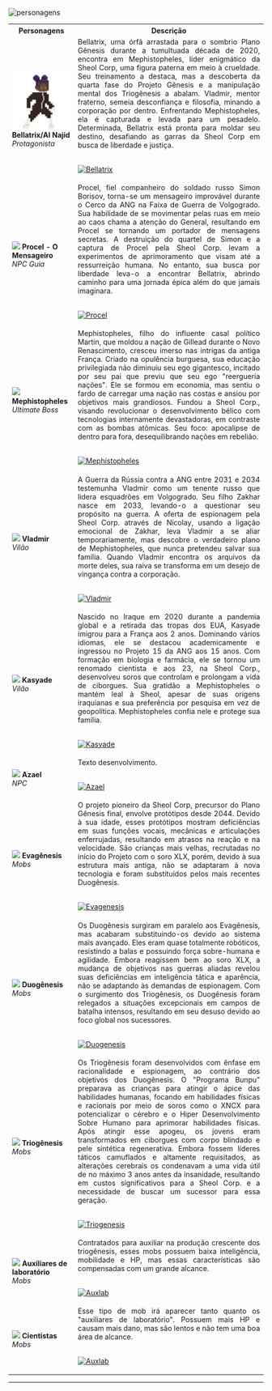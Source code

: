 
![personagens](https://github.com/CatBoxArtsCo/Totalitaire/assets/141590555/f027d46c-0c80-4cde-aa13-597f7ad6778a)

<p  align="center">

</p>


<table>
  <tr>
    <th>Personagens</th>
    <th>Descrição</th>
  </tr>
  <tr>
    <td>
      <img src='https://github.com/CatBoxArtsCo/Totalitaire/blob/main/Game%20Design/Game%20Assets/Personagens/Protagonista/Bellatrix%20-%20idle/Bellatrix%20-%20idle.gif?raw=true' width='120'>
      <b>Bellatrix/Al Najid</b>
      <br>
      <i>Protagonista</i>
    </td>
    <td style="text-align: justify;">Bellatrix, uma órfã arrastada para o sombrio Plano Gênesis durante a tumultuada década de 2020, encontra em Mephistopheles, líder enigmático da Sheol Corp, uma figura paterna em meio à crueldade. Seu treinamento a destaca, mas a descoberta da quarta fase do Projeto Gênesis e a manipulação mental dos Triogênesis a abalam. Vladmir, mentor fraterno, semeia desconfiança e filosofia, minando a corporação por dentro. Enfrentando Mephistopheles, ela é capturada e levada para um pesadelo. Determinada, Bellatrix está pronta para moldar seu destino, desafiando as garras da Sheol Corp em busca de liberdade e justiça. <br>
    </br>
    <p align="left">
     <a href="https://github.com/CatBoxArtsCo/Totalitaire/blob/main/Game%20Design/Characters/Protagonista/Bellatrix.md" target="blank">
      <img src="https://img.shields.io/badge/Saiba_mais_sobre_Bellatrix-0000FF?style=for-the-badge" alt="Bellatrix" />
      </a>
    </p>
  </td>
  </tr>
  <tr>
    <td>
      <img src='https://user-images.githubusercontent.com/5713670/87202985-820dcb80-c2b6-11ea-9f56-7ec461c497c3.gif' width='120'>
      <b>Procel - O Mensageiro</b>
      <br>
      <i>NPC Guia</i>
    </td>
    <td style="text-align: justify;">Procel, fiel companheiro do soldado russo Simon Borisov, torna-se um mensageiro improvável durante o Cerco da ANG na Faixa de Guerra de Volgogrado. Sua habilidade de se movimentar pelas ruas em meio ao caos chama a atenção do General, resultando em Procel se tornando um portador de mensagens secretas. A destruição do quartel de Simon e a captura de Procel pela Sheol Corp. levam a experimentos de aprimoramento que visam até a ressurreição humana. No entanto, sua busca por liberdade leva-o a encontrar Bellatrix, abrindo caminho para uma jornada épica além do que jamais imaginara. <br>
    </br>
    <p align="left">
     <a href="https://github.com/CatBoxArtsCo/Totalitaire/blob/main/Game%20Design/Characters/NPCs%20e%20Mobs/NPCs/Procel.md" target="blank">
      <img src="https://img.shields.io/badge/Saiba_mais_sobre_Procel-white?style=for-the-badge" alt="Procel" />
      </a>
    </p>
    </td>
  </tr>
  <tr>
    <td>
      <img src='https://user-images.githubusercontent.com/5713670/87202985-820dcb80-c2b6-11ea-9f56-7ec461c497c3.gif' width='120'>
      <b>Mephistopheles</b>
      <br>
      <i>Ultimate Boss</i>
    </td>
    <td style="text-align: justify;"> Mephistopheles, filho do influente casal político Martin, que moldou a nação de Gillead durante o Novo Renascimento, cresceu imerso nas intrigas da antiga França. Criado na opulência burguesa, sua educação privilegiada não diminuiu seu ego gigantesco, incitado por seu pai que previu que seu ego "reergueria nações". Ele se formou em economia, mas sentiu o fardo de carregar uma nação nas costas e ansiou por objetivos mais grandiosos. Fundou a Sheol Corp., visando revolucionar o desenvolvimento bélico com tecnologias internamente devastadoras, em contraste com as bombas atômicas. Seu foco: apocalipse de dentro para fora, desequilibrando nações em rebelião. <br>
    </br>
    <p align="left">
     <a href="https://github.com/CatBoxArtsCo/Totalitaire/blob/main/Game%20Design/Characters/Boss/Mephistopheles.md" target="blank">
      <img src="https://img.shields.io/badge/Saiba_mais_sobre_Mephistopheles-0000FF?style=for-the-badge" alt="Mephistopheles" />
      </a>
    </p>
</td>
  </tr>
  <tr>
    <td>
      <img src='https://user-images.githubusercontent.com/5713670/87202985-820dcb80-c2b6-11ea-9f56-7ec461c497c3.gif' width='120'>
      <b>Vladmir</b>
      <br>
      <i>Vilão</i>
    </td>
    <td style="text-align: justify;"> A Guerra da Rússia contra a ANG entre 2031 e 2034 testemunha Vladmir como um tenente russo que lidera esquadrões em Volgogrado. Seu filho Zakhar nasce em 2033, levando-o a questionar seu propósito na guerra. A oferta de espionagem pela Sheol Corp. através de Nicolay, usando a ligação emocional de Zakhar, leva Vladmir a se aliar temporariamente, mas descobre o verdadeiro plano de Mephistopheles, que nunca pretendeu salvar sua família. Quando Vladmir encontra os arquivos da morte deles, sua raiva se transforma em um desejo de vingança contra a corporação. <br>
    </br>
    <p align="left">
     <a href="https://github.com/CatBoxArtsCo/Totalitaire/blob/main/Game%20Design/Characters/Vil%C3%B5es/Vladmir.md" target="blank">
      <img src="https://img.shields.io/badge/Saiba_mais_sobre_Vladmir-0000FF?style=for-the-badge" alt="Vladmir" />
      </a>
    </p>
</td>
  </tr>
  <tr>
    <td>
      <img src='https://user-images.githubusercontent.com/5713670/87202985-820dcb80-c2b6-11ea-9f56-7ec461c497c3.gif' width='120'>
      <b>Kasyade</b>
      <br>
      <i>Vilão</i>
    </td>
    <td style="text-align: justify;">Nascido no Iraque em 2020 durante a pandemia global e a retirada das tropas dos EUA, Kasyade imigrou para a França aos 2 anos. Dominando vários idiomas, ele se destacou academicamente e ingressou no Projeto 15 da ANG aos 15 anos. Com formação em biologia e farmácia, ele se tornou um renomado cientista e aos 23, na Sheol Corp., desenvolveu soros que controlam e prolongam a vida de ciborgues. Sua gratidão a Mephistopheles o mantém leal à Sheol, apesar de suas origens iraquianas e sua preferência por pesquisa em vez de geopolítica. Mephistopheles confia nele e protege sua família. <br>
    </br>
    <p align="left">
     <a href="https://github.com/CatBoxArtsCo/Totalitaire/blob/main/Game%20Design/Characters/Vil%C3%B5es/Kasyade.md" target="blank">
      <img src="https://img.shields.io/badge/Saiba_mais_sobre_Kasyade-0000FF?style=for-the-badge" alt="Kasyade" />
      </a>
    </p>
    </td>
  </tr>
  <tr>
    <td>
      <img src='https://user-images.githubusercontent.com/5713670/87202985-820dcb80-c2b6-11ea-9f56-7ec461c497c3.gif' width='120'>
      <b>Azael</b>
      <br>
      <i>NPC</i>
    </td>
    <td style="text-align: justify;">Texto desenvolvimento. <br>
    </br>
    <p align="left">
     <a href="https://github.com/CatBoxArtsCo/Totalitaire/blob/main/Game%20Design/Characters/NPCs%20e%20Mobs/NPCs/Azael.md" target="blank">
      <img src="https://img.shields.io/badge/Saiba_mais_sobre_Azael-white?style=for-the-badge" alt="Azael" />
      </a>
    </p>
    </td>
  </tr>
  <tr>
    <td>
      <img src='https://github.com/CatBoxArtsCo/Totalitaire/blob/main/Game%20Design/Game%20Assets/Personagens/NPCs%20e%20Mobs/Mobs/Evag%C3%AAnesis/idle/evagenesis%20-%20idle.gif?raw=true' width='120'>
      <b>Evagênesis</b>
      <br>
      <i>Mobs</i>
    </td>
    <td style="text-align: justify;"> O projeto pioneiro da Sheol Corp, precursor do Plano Gênesis final, envolve protótipos desde 2044. Devido à sua idade, esses protótipos mostram deficiências em suas funções vocais, mecânicas e articulações enferrujadas, resultando em atrasos na reação e na velocidade. São crianças mais velhas, recrutadas no início do Projeto com o soro XLX, porém, devido à sua estrutura mais antiga, não se adaptaram à nova tecnologia e foram substituídos pelos mais recentes Duogênesis. <br>
    </br>
    <p align="left">
     <a href="https://github.com/CatBoxArtsCo/Totalitaire/blob/main/Game%20Design/Characters/NPCs%20e%20Mobs/Mobs/Evag%C3%AAnesis.md" target="blank">
      <img src="https://img.shields.io/badge/Saiba_mais_sobre_Evagenesis-white?style=for-the-badge" alt="Evagenesis" />
      </a>
    </p>
</td>
  </tr>
  <tr>
    <td>
      <img src='https://github.com/CatBoxArtsCo/Totalitaire/blob/main/Game%20Design/Game%20Assets/Personagens/NPCs%20e%20Mobs/Mobs/Duog%C3%AAnesis/idle/dougenesis%20-%20idle.gif?raw=true' width='120'>
      <b>Duogênesis</b>
      <br>
      <i>Mobs</i>
    </td>
    <td style="text-align: justify;">Os Duogênesis surgiram em paralelo aos Evagênesis, mas acabaram substituindo-os devido ao sistema mais avançado. Eles eram quase totalmente robóticos, resistindo a balas e possuindo força sobre-humana e agilidade. Embora reagissem bem ao soro XLX, a mudança de objetivos nas guerras aliadas revelou suas deficiências em inteligência tática e aparência, não se adaptando às demandas de espionagem. Com o surgimento dos Triogênesis, os Duogênesis foram relegados a situações excepcionais em campos de batalha intensos, resultando em seu desuso devido ao foco global nos sucessores. <br>
    </br>
    <p align="left">
     <a href="https://github.com/CatBoxArtsCo/Totalitaire/blob/main/Game%20Design/Characters/NPCs%20e%20Mobs/Mobs/Duog%C3%AAnesis.md" target="blank">
      <img src="https://img.shields.io/badge/Saiba_mais_sobre_Duogenesis-white?style=for-the-badge" alt="Duogenesis" />
      </a>
    </p>
    </td>
  </tr>
  <tr>
    <td>
      <img src='https://user-images.githubusercontent.com/5713670/87202985-820dcb80-c2b6-11ea-9f56-7ec461c497c3.gif' width='120'>
      <b>Triogênesis</b>
      <br>
      <i>Mobs</i>
    </td>
    <td style="text-align: justify;">Os Triogênesis foram desenvolvidos com ênfase em racionalidade e espionagem, ao contrário dos objetivos dos Duogênesis. O "Programa Bunpu" preparava as crianças para atingir o ápice das habilidades humanas, focando em habilidades físicas e racionais por meio de soros como o XNCX para potencializar o cérebro e o Hiper Desenvolvimento Sobre Humano para aprimorar habilidades físicas. Após atingir esse apogeu, os jovens eram transformados em ciborgues com corpo blindado e pele sintética regenerativa. Embora fossem líderes táticos camuflados e altamente requisitados, as alterações cerebrais os condenavam a uma vida útil de no máximo 3 anos antes da insanidade, resultando em custos significativos para a Sheol Corp. e a necessidade de buscar um sucessor para essa geração. <br>
    </br>
    <p align="left">
     <a href="https://github.com/CatBoxArtsCo/Totalitaire/blob/main/Game%20Design/Characters/NPCs%20e%20Mobs/Mobs/Triogenesis.md" target="blank">
      <img src="https://img.shields.io/badge/Saiba_mais_sobre_Triogenesis-white?style=for-the-badge" alt="Triogenesis" />
      </a>
    </p>
    </td>
  </tr>
  <tr>
    <td>
      <img src='https://user-images.githubusercontent.com/5713670/87202985-820dcb80-c2b6-11ea-9f56-7ec461c497c3.gif' width='120'>
      <b>Auxiliares de laboratório</b>
      <br>
      <i>Mobs</i>
    </td>
    <td style="text-align: justify;">Contratados para auxiliar na produção crescente dos triogênesis, esses mobs possuem baixa inteligência, mobilidade e HP, mas essas características são compensadas com um grande alcance.  <br>
    </br>
    <p align="left">
     <a href="https://github.com/CatBoxArtsCo/Totalitaire/blob/main/Game%20Design/Characters/NPCs%20e%20Mobs/Mobs/Mobs_PhaseII.md" target="blank">
      <img src="https://img.shields.io/badge/Saiba_mais-white?style=for-the-badge" alt="Auxlab" />
      </a>
    </p>
    </td>
  </tr>
  <tr>
    <td>
      <img src='https://user-images.githubusercontent.com/5713670/87202985-820dcb80-c2b6-11ea-9f56-7ec461c497c3.gif' width='120'>
      <b>Cientistas</b>
      <br>
      <i>Mobs</i>
    </td>
    <td style="text-align: justify;">Esse tipo de mob irá aparecer tanto quanto os "auxiliares de laboratório". Possuem mais HP e causam mais dano, mas são lentos e não tem uma boa área de alcance. <br>
    </br>
    <p align="left">
     <a href="https://github.com/CatBoxArtsCo/Totalitaire/blob/main/Game%20Design/Characters/NPCs%20e%20Mobs/Mobs/Mobs_PhaseII.md" target="blank">
      <img src="https://img.shields.io/badge/Saiba_mais-white?style=for-the-badge" alt="Auxlab" />
      </a>
    </p>
    </td>
  </tr>
  
</table>

----

